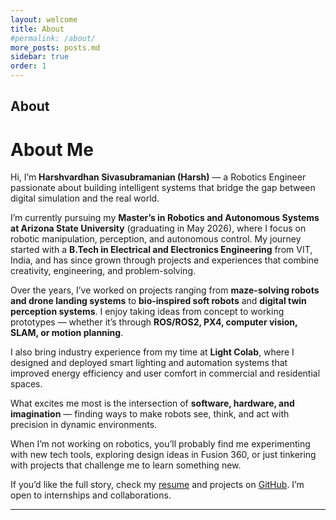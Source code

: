 ```yaml
---
layout: welcome
title: About
#permalink: /about/
more_posts: posts.md
sidebar: true
order: 1
---
```


## About

# About Me  

Hi, I’m **Harshvardhan Sivasubramanian (Harsh)** — a Robotics Engineer passionate about building intelligent systems that bridge the gap between digital simulation and the real world.  

I’m currently pursuing my **Master’s in Robotics and Autonomous Systems at Arizona State University** (graduating in May 2026), where I focus on robotic manipulation, perception, and autonomous control. My journey started with a **B.Tech in Electrical and Electronics Engineering** from VIT, India, and has since grown through projects and experiences that combine creativity, engineering, and problem-solving.  

Over the years, I’ve worked on projects ranging from **maze-solving robots and drone landing systems** to **bio-inspired soft robots** and **digital twin perception systems**. I enjoy taking ideas from concept to working prototypes — whether it’s through **ROS/ROS2, PX4, computer vision, SLAM, or motion planning**.  

I also bring industry experience from my time at **Light Colab**, where I designed and deployed smart lighting and automation systems that improved energy efficiency and user comfort in commercial and residential spaces.  

What excites me most is the intersection of **software, hardware, and imagination** — finding ways to make robots see, think, and act with precision in dynamic environments.  

When I’m not working on robotics, you’ll probably find me experimenting with new tech tools, exploring design ideas in Fusion 360, or just tinkering with projects that challenge me to learn something new.  


If you’d like the full story, check my [resume] and projects on [GitHub]. I’m open to internships and collaborations.

***

<!--posts_list-->



<!--author-->

<!-- Links -->
[resume]: /resume/
[GitHub]: https://github.com/harsh-siva
[Hydejack]: https://hydejack.com
